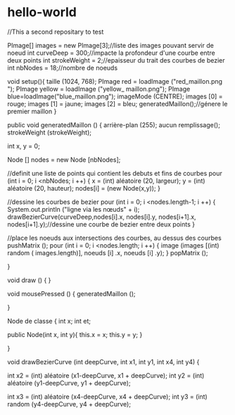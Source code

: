 # hello-world
//This a second repositary to test


PImage[] images = new PImage[3];//liste des images pouvant servir de noeud
int curveDeep = 300;//impacte la profondeur d'une courbe entre deux points 
int strokeWeight = 2;//epaisseur du trait des courbes de bezier
int nbNodes = 18;//nombre de noeuds
 
void setup(){
 taille (1024, 768);
 PImage red = loadImage ("red_maillon.png ");
 PImage yellow = loadImage ("yellow_ maillon.png"); 
 PImage blue=loadImage("blue_maillon.png");
 imageMode (CENTRE);
 images [0] = rouge;
 images [1] = jaune;
 images [2] = bleu;
 generatedMaillon();//génere le premier maillon
}


public void generatedMaillon () {
 arrière-plan (255);
 aucun remplissage();
 strokeWeight (strokeWeight);

 int x, y = 0;
 
 Node [] nodes = new Node [nbNodes];
 
 //definit une liste de points qui contient les debuts et fins de courbes
 pour (int i = 0; i <nbNodes; i ++) {
   x = (int) aléatoire (20, largeur);
   y = (int) aléatoire (20, hauteur);
   nodes[i] = (new Node(x,y));
 }
 
 //dessine les courbes de bezier 
  pour (int i = 0; i <nodes.length-1; i ++) {
   System.out.println ("ligne via les nœuds" + i);
   drawBezierCurve(curveDeep,nodes[i].x, nodes[i].y, nodes[i+1].x, nodes[i+1].y);//dessine une courbe de bezier entre deux points
  }
 
 //place les noeuds aux intersections des courbes, au dessus des courbes
 pushMatrix ();
 pour (int i = 0; i <nodes.length; i ++) {
   image (images [(int) random ( images.length)], noeuds [i] .x, noeuds [i] .y);
 }
 popMatrix ();
 
}

void draw () { 
}

void mousePressed () {
 generatedMaillon ();

}

Node de classe {
  int x;
  int et;
  
  public Node(int x, int y){
    this.x = x;
    this.y = y;
  }
    
}


void drawBezierCurve (int deepCurve, int x1, int y1, int x4, int y4) {
  
   int x2 = (int) aléatoire (x1-deepCurve, x1 + deepCurve);
   int y2 = (int) aléatoire (y1-deepCurve, y1 + deepCurve);
  
   int x3 = (int) aléatoire (x4-deepCurve, x4 + deepCurve);
   int y3 = (int) random (y4-deepCurve, y4 + deepCurve);

